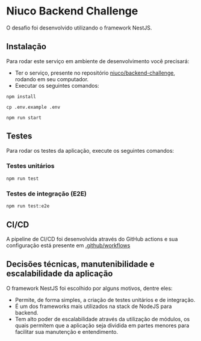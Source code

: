 # Niuco Backend Challenge

O desafio foi desenvolvido utilizando o framework NestJS.

## Instalação

Para rodar este serviço em ambiente de desenvolvimento você precisará:

- Ter o serviço, presente no repositório [niuco/backend-challenge](https://github.com/niuco/backend-challenge), rodando em seu computador.
- Executar os seguintes comandos:

````
npm install
````

````
cp .env.example .env
````

````
npm run start
````

## Testes

Para rodar os testes da aplicação, execute os seguintes comandos:

### Testes unitários

````
npm run test
````

### Testes de integração (E2E)

````
npm run test:e2e
````

## CI/CD

A pipeline de CI/CD foi desenvolvida através do GitHub actions e sua configuração está presente em [.github/workflows](https://github.com/filipesiota/niuco-backend-challenge/tree/main/.github/workflows)

## Decisões técnicas, manutenibilidade e escalabilidade da aplicação

O framework NestJS foi escolhido por alguns motivos, dentre eles:

- Permite, de forma simples, a criação de testes unitários e de integração.
- É um dos frameworks mais utilizados na stack de NodeJS para backend.
- Tem alto poder de escalabilidade através da utilização de módulos, os quais permitem que a aplicação seja dividida em partes menores para facilitar sua manutenção e entendimento.
